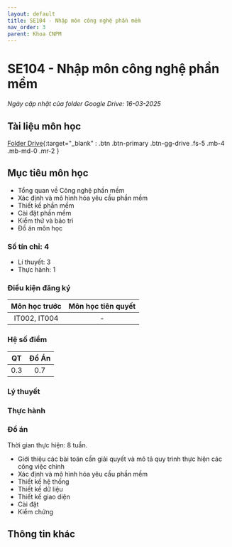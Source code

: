 ```yaml
---
layout: default
title: SE104 - Nhập môn công nghệ phần mềm
nav_order: 3
parent: Khoa CNPM
---
```


# SE104 - Nhập môn công nghệ phần mềm
*Ngày cập nhật của folder Google Drive: 16-03-2025*
## Tài liệu môn học

[Folder Drive](https://drive.google.com/drive/folders/1ztHBuMAuKDusd0M32WOp0fMy4si8ZWQA?usp=drive_link){:target="_blank" : .btn .btn-primary .btn-gg-drive .fs-5 .mb-4 .mb-md-0 .mr-2 }

## Mục tiêu môn học
- Tổng quan về Công nghệ phần mềm
- Xác định và mô hình hóa yêu cầu phần mềm
- Thiết kế phần mềm
- Cài đặt phần mềm
- Kiểm thử và bảo trì
- Đồ án môn học

### Số tín chỉ: 4
- Lí thuyết: 3
- Thực hành: 1

### Điều kiện đăng ký

| Môn học trước| Môn học tiên quyết  |  
|------|-----|  
| <center>IT002, IT004</center> | <center>-</center>|  

### Hệ số điểm

|  QT  | Đồ Án |  
|------|-----|  
| <center>0.3</center> | <center>0.7</center> |  

### Lý thuyết

### Thực hành

### Đồ án
Thời gian thực hiện: 8 tuần.
- Giới thiệu các bài toán cần giải quyết và mô tả quy trình thực hiện các công việc chính 
- Xác định và mô hình hóa yêu cầu phần mềm 
- Thiết kế hệ thống 
- Thiết kế dữ liệu  
- Thiết kế giao diện 
- Cài đặt 
- Kiểm chứng

## Thông tin khác
